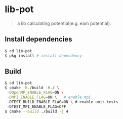 # lib-pot
> a lib calculating potential(e.g. eam potential).

## Install dependencies
```bash
$ cd lib-pot
$ pkg install # install dependency
```

## Build
```bash
$ cd lib-pot
$ cmake -B./build -H./ \
 -DOpenMP_ENABLE_FLAG=ON \
 -DMPI_ENABLE_FLAG=ON \   # enable mpi
 -DTEST_BUILD_ENABLE_FLAG=ON \ # enable unit tests
 -DTEST_MPI_ENABLE_FLAG=OFF
$ cmake --build ./build -j 4
```
